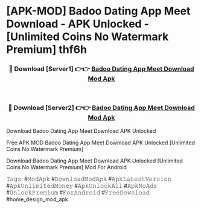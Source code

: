 # [APK-MOD] Badoo Dating App Meet Download - APK Unlocked - [Unlimited Coins No Watermark Premium] thf6h



<div align="center">
<h3>🔴 Download [Server1] 👉👉 <a href="https://momento.my/?title=Badoo_Dating_App_Meet_Download">Badoo Dating App Meet Download Mod Apk</a></h3><br>

<h3>🔴 Download [Server2] 👉👉 <a href="https://momento.my/?title=Badoo_Dating_App_Meet_Download">Badoo Dating App Meet Download Mod Apk</a></h3>
</div>



Download Badoo Dating App Meet Download APK Unlocked

Free APK MOD Badoo Dating App Meet Download APK Unlocked [Unlimited Coins No Watermark Premium]

Download Badoo Dating App Meet Download APK Unlocked [Unlimited Coins No Watermark Premium] Mod For Android

𝚃𝚊𝚐𝚜: #𝙼𝚘𝚍𝙰𝚙𝚔 #𝙳𝚘𝚠𝚗𝚕𝚘𝚊𝚍𝙼𝚘𝚍𝙰𝚙𝚔 #𝙰𝚙𝚔𝙻𝚊𝚝𝚎𝚜𝚝𝚅𝚎𝚛𝚜𝚒𝚘𝚗 #𝙰𝚙𝚔𝚄𝚗𝚕𝚒𝚖𝚒𝚝𝚎𝚍𝙼𝚘𝚗𝚎𝚢 #𝙰𝚙𝚔𝚄𝚗𝚕𝚘𝚌𝚔𝙰𝚕𝚕 #𝙰𝚙𝚔𝙽𝚘𝙰𝚍𝚜 #𝚄𝚗𝚕𝚘𝚌𝚔𝙿𝚛𝚎𝚖𝚒𝚞𝚖 #𝙵𝚘𝚛𝙰𝚗𝚍𝚛𝚘𝚒𝚍 #𝙵𝚛𝚎𝚎𝙳𝚘𝚠𝚗𝚕𝚘𝚊𝚍 #home_design_mod_apk
